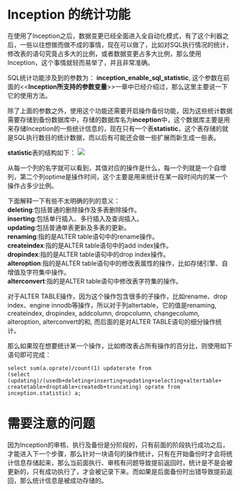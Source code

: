 # Inception 的统计功能
在使用了Inception之后，数据变更已经全面进入全自动化模式，有了这个利器之后，一些以往想做而做不成的事情，现在可以做了，比如对SQL执行情况的统计，修改表的语句究竟占多大的比例，或者数据变更占多大比例，那么使用Inception，这个事情就轻而易举了，并且非常准确。

SQL统计功能涉及到的参数为： **inception_enable_sql_statistic**, 这个参数在前面的<<**Inception所支持的参数变量**>>一章中已经介绍过，那么这里主要说一下它的使用方法。

除了上面的参数之外，使用这个功能还需要开启操作备份功能，因为这些统计数据需要存储到备份数据库中，存储的数据库名为**inception**中，这个数据库主要是用来存储Inception的一些统计信息的，现在只有一个表**statistic**，这个表存储的就是SQL执行数目的统计数据，而以后有可能还会做一些扩展而新生成一些表。

**statistic**表的结构如下：
![](inception_images/statistic.png)

从每一个列的名字就可以看到，其值对应的操作是什么，每一个列就是一个自增列，第二个列optime是操作时间，这个主要是用来统计在某一段时间内的某一个操作占多少比例。

下面解释一下有些不太明确的列的意义：  
**deleting**:包括普通的删除操作及多表删除操作。  
**inserting**:包括单行插入、多行插入及查询插入。  
**updating**:包括普通单表更新及多表的更新。  
**renaming**:指的是ALTER table语句中的rename操作。  
**createindex**:指的是ALTER table语句中的add index操作。  
**dropindex**:指的是ALTER table语句中的drop index操作。  
**alteroption**:指的是ALTER table语句中的修改表属性的操作，比如存储引擎、自增值及字符集中操作。  
**alterconvert**:指的是ALTER table语句中修改表字符集的操作。  

对于ALTER TABLE操作，因为这个操作包含很多的子操作，比如rename、drop index、engine innodb等操作，所以对于列altertable，它的值是renaming, createindex, dropindex, addcolumn, dropcolumn, changecolumn, alteroption, alterconvert的和, 而后面的是对ALTER TABLE语句的细分操作统计。

那么如果现在想要统计某一个操作，比如修改表占所有操作的百分比，则使用如下语句即可完成：
````
select sum(a.oprate)/count(1) updaterate from 
(select (updating)/(usedb+deleting+inserting+updating+selecting+altertable+ 
createtable+droptable+createdb+truncating) oprate from 
inception.statistic) a;
````

# 需要注意的问题
因为Inception的审核、执行及备份是分阶段的，只有前面的阶段执行成功之后，才能进入下一个步骤，那么针对一块语句的操作统计，只有在开始备份时才会将统计信息存储起来，那么当前面执行、审核有问题导致提前返回时，统计是不是会被更新的，只有成功执行了，才会被记录下来。而如果是后面备份时出错导致提前返回，那么统计信息是被成功存储的。



